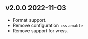 ## v2.0.0 2022-11-03

- Format support.
- Remove configuration `css.enable`
- Remove support for wxss.
